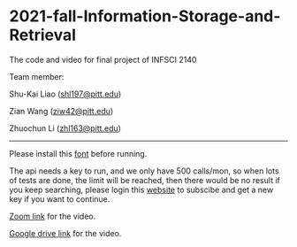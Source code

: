 # 2021-fall-Information-Storage-and-Retrieval
The code and video for final project of INFSCI 2140

Team member:

Shu-Kai Liao (shl197@pitt.edu)

Zian Wang (ziw42@pitt.edu)

Zhuochun Li (zhl163@pitt.edu)

-----------------------------------

Please install this [font](https://github.com/ziw42/2021-fall-Information-Storage-and-Retrieval/blob/main/Greylock.hk.ttf) before running.

The api needs a key to run, and we only have 500 calls/mon, so when lots of tests are done, the limit will be reached, then there would be no result if you keep searching, please login this [website](https://rapidapi.com/apidojo/api/imdb8/pricing) to subscibe and get a new key if you want to continue.

[Zoom link](https://pitt.zoom.us/rec/share/wIODBvKdl3J1gxNaip90mFZwV9LmlpOsdtY6lBASo5WuPE9DFwbLYpB5Plwp925-.vjEsk07EGmM6auOg?startTime=1639429752000) for the video.

[Google drive link](https://drive.google.com/file/d/1dzyVOQWBjlOZdeUCt5wuFLiS-a5apR7S/view?usp=sharing) for the video.
